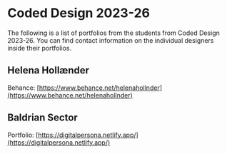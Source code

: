 # Coded Design 2023-26
The following is a list of portfolios from the students from Coded Design 2023-26. You can find contact information on the individual designers inside their portfolios.

## Helena Hollænder
Behance: [https://www.behance.net/helenahollnder](https://www.behance.net/helenahollnder)

## Baldrian Sector
Portfolio: [https://digitalpersona.netlify.app/](https://digitalpersona.netlify.app/)
